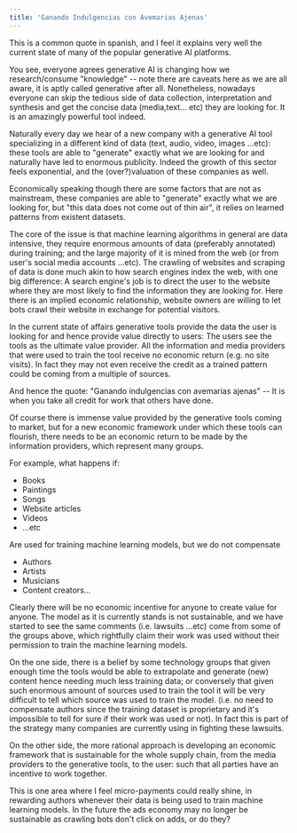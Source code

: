 ```yaml
---
title: 'Ganando Indulgencias con Avemarias Ajenas'
---
```


This is a common quote in spanish, and I feel it explains very well the current state of many of the
popular generative AI platforms.

You see, everyone agrees generative AI is changing how we research/consume "knowledge" -- note there
are caveats here as we are all aware, it is aptly called generative after all. Nonetheless, nowadays
everyone can skip the tedious side of data collection, interpretation and synthesis and get the
concise data (media,text... etc) they are looking for. It is an amazingly powerful tool indeed. 

Naturally every day we hear of a new company with a generative AI tool specializing in a different
kind of data (text, audio, video, images ...etc): these tools are able to "generate" exactly what we
are looking for and naturally have led to enormous publicity. Indeed the growth of this sector feels
exponential, and the (over?)valuation of these companies as well. 

Economically speaking though there are some factors that are not as mainstream, these companies are
able to "generate" exactly what we are looking for, but "this data does not come out of thin air", it
relies on learned patterns from existent datasets. 

The core of the issue is that machine learning algorithms in general are data intensive, they
require enormous amounts of data (preferably annotated) during training; and the large majority of
it is mined from the web (or from user's social media accounts ...etc). The crawling of websites and
scraping of data is done much akin to how search engines index the web, with one big difference:
A search engine's job is to direct the user to the website where they are most likely to find the
information they are looking for. Here there is an implied economic relationship, website owners are
willing to let bots crawl their website in exchange for potential visitors. 

In the current state of affairs generative tools provide the data the user is looking for and hence
provide value directly to users: The users see the tools as the ultimate value provider. All the
information and media providers that were used to train the tool receive no economic return (e.g. no
site visits). In fact they may not even receive the credit as a trained pattern could be coming from
a multiple of sources. 

And hence the quote: "Ganando indulgencias con avemarias ajenas" -- It is when you take all credit
for work that others have done.

Of course there is immense value provided by the generative tools coming to market, but for a new
economic framework under which these tools can flourish, there needs to be an economic return to be
made by the information providers, which represent many groups.

For example, what happens if:
* Books
* Paintings
* Songs
* Website articles
* Videos  
* ...etc

Are used for training machine learning models, but we do not compensate
* Authors
* Artists
* Musicians
* Content creators...

Clearly there will be no economic incentive for anyone to create value for anyone.
The model as it is currently stands is not sustainable, and we have started to see the same comments
(i.e. lawsuits ...etc) come from some of the groups above, which rightfully claim their work was used
without their permission to train the machine learning models.

On the one side, there is a belief by some technology groups that given enough time the tools would
be able to extrapolate and generate (new) content hence needing much less training data; or
conversely that given such enormous amount of sources used to train the tool it will be very
difficult to tell which source was used to train the model. (i.e. no need to compensate
authors since the training dataset is proprietary and it's impossible to tell for
sure if their work was used or not). In fact this is part of the strategy many companies
are currently using in fighting these lawsuits.

On the other side, the more rational approach is developing an economic framework that is
sustainable for the whole supply chain, from the media providers to the generative tools, to the
user: such that all parties have an incentive to work together.

This is one area where I feel micro-payments could really shine, in rewarding authors whenever their
data is being used to train machine learning models. In the future the ads economy may no longer be
sustainable as crawling bots don't click on adds, or do they?

